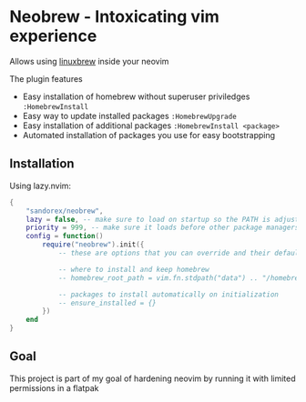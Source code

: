 # Neobrew - Intoxicating vim experience
Allows using [linuxbrew](https://docs.brew.sh/Homebrew-on-Linux) inside your neovim

The plugin features
- Easy installation of homebrew without superuser priviledges `:HomebrewInstall`
- Easy way to update installed packages `:HomebrewUpgrade`
- Easy installation of additional packages `:HomebrewInstall <package>`
- Automated installation of packages you use for easy bootstrapping

## Installation
Using lazy.nvim:
```lua
{
    "sandorex/neobrew",
    lazy = false, -- make sure to load on startup so the PATH is adjusted
    priority = 999, -- make sure it loads before other package managers
    config = function()
        require("neobrew").init({
            -- these are options that you can override and their defaults

            -- where to install and keep homebrew
            -- homebrew_root_path = vim.fn.stdpath("data") .. "/homebrew"

            -- packages to install automatically on initialization
            -- ensure_installed = {}
        })
    end
}
```

## Goal
This project is part of my goal of hardening neovim by running it with limited permissions in a flatpak

